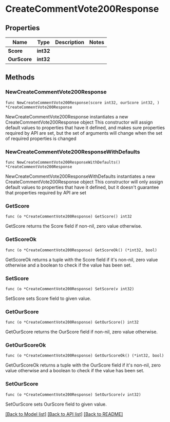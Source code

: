 # CreateCommentVote200Response

## Properties

Name | Type | Description | Notes
------------ | ------------- | ------------- | -------------
**Score** | **int32** |  | 
**OurScore** | **int32** |  | 

## Methods

### NewCreateCommentVote200Response

`func NewCreateCommentVote200Response(score int32, ourScore int32, ) *CreateCommentVote200Response`

NewCreateCommentVote200Response instantiates a new CreateCommentVote200Response object
This constructor will assign default values to properties that have it defined,
and makes sure properties required by API are set, but the set of arguments
will change when the set of required properties is changed

### NewCreateCommentVote200ResponseWithDefaults

`func NewCreateCommentVote200ResponseWithDefaults() *CreateCommentVote200Response`

NewCreateCommentVote200ResponseWithDefaults instantiates a new CreateCommentVote200Response object
This constructor will only assign default values to properties that have it defined,
but it doesn't guarantee that properties required by API are set

### GetScore

`func (o *CreateCommentVote200Response) GetScore() int32`

GetScore returns the Score field if non-nil, zero value otherwise.

### GetScoreOk

`func (o *CreateCommentVote200Response) GetScoreOk() (*int32, bool)`

GetScoreOk returns a tuple with the Score field if it's non-nil, zero value otherwise
and a boolean to check if the value has been set.

### SetScore

`func (o *CreateCommentVote200Response) SetScore(v int32)`

SetScore sets Score field to given value.


### GetOurScore

`func (o *CreateCommentVote200Response) GetOurScore() int32`

GetOurScore returns the OurScore field if non-nil, zero value otherwise.

### GetOurScoreOk

`func (o *CreateCommentVote200Response) GetOurScoreOk() (*int32, bool)`

GetOurScoreOk returns a tuple with the OurScore field if it's non-nil, zero value otherwise
and a boolean to check if the value has been set.

### SetOurScore

`func (o *CreateCommentVote200Response) SetOurScore(v int32)`

SetOurScore sets OurScore field to given value.



[[Back to Model list]](../README.md#documentation-for-models) [[Back to API list]](../README.md#documentation-for-api-endpoints) [[Back to README]](../README.md)



